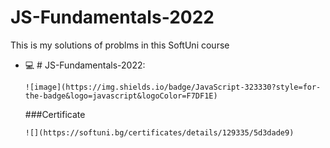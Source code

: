 # JS-Fundamentals-2022
This is my solutions of problms in this SoftUni course

- 💻  # JS-Fundamentals-2022:<p></p>
     
      ![image](https://img.shields.io/badge/JavaScript-323330?style=for-the-badge&logo=javascript&logoColor=F7DF1E)
      
      
     ###Certificate
      <p>
      
      ![](https://softuni.bg/certificates/details/129335/5d3dade9)
    






